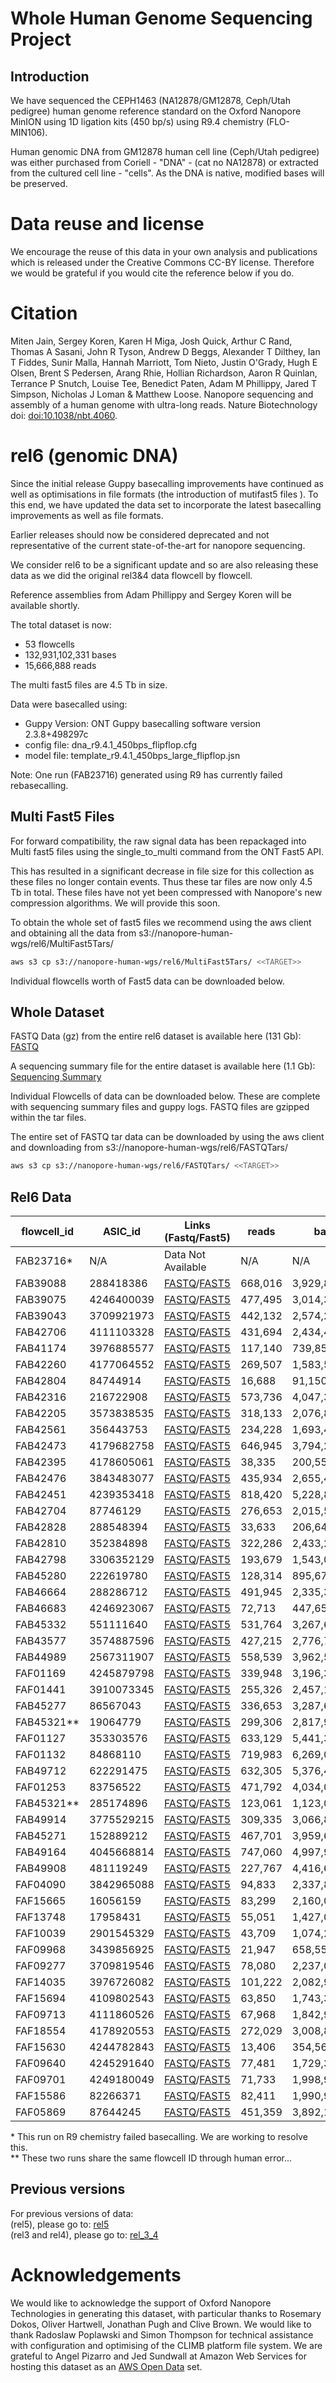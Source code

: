 # Whole Human Genome Sequencing Project

## Introduction

We have sequenced the CEPH1463 (NA12878/GM12878, Ceph/Utah pedigree) human genome reference standard on the Oxford Nanopore MinION using 1D ligation kits (450 bp/s) using R9.4 chemistry (FLO-MIN106).

Human genomic DNA from GM12878 human cell line (Ceph/Utah pedigree) was either purchased from Coriell - "DNA" - (cat no NA12878) or extracted from the cultured cell line - "cells".  As the DNA is native, modified bases will be preserved.

# Data reuse and license

We encourage the reuse of this data in your own analysis and publications which is released under the Creative Commons CC-BY license. Therefore we would be grateful if you would cite the reference below if you do.

# Citation

Miten Jain, Sergey Koren, Karen H Miga, Josh Quick, Arthur C Rand, Thomas A Sasani, John R Tyson, Andrew D Beggs, Alexander T Dilthey, Ian T Fiddes, Sunir Malla, Hannah Marriott, Tom Nieto, Justin O'Grady, Hugh E Olsen, Brent S Pedersen, Arang Rhie, Hollian Richardson, Aaron R Quinlan, Terrance P Snutch, Louise Tee, Benedict Paten, Adam M Phillippy, Jared T Simpson, Nicholas J Loman & Matthew Loose. Nanopore sequencing and assembly of a human genome with ultra-long reads. Nature Biotechnology doi: <a href="https://doi.org/10.1038/nbt.4060">doi:10.1038/nbt.4060</a>.

# rel6 (genomic DNA)

Since the initial release Guppy basecalling improvements have continued as well as optimisations in file formats (the introduction of mutifast5 files ). To this end, we have updated the data set to incorporate the latest basecalling improvements as well as file formats.

Earlier releases should now be considered deprecated and not representative of the current state-of-the-art for nanopore sequencing.

We consider rel6 to be a significant update and so are also releasing these data as we did the original rel3&4 data flowcell by flowcell.

Reference assemblies from Adam Phillippy and Sergey Koren will be available shortly.

The total dataset is now:

* 53 flowcells
* 132,931,102,331 bases
* 15,666,888 reads

The multi fast5 files are 4.5 Tb in size.
 
Data were basecalled using:
 * Guppy Version: ONT Guppy basecalling software version 2.3.8+498297c
 * config file: dna_r9.4.1_450bps_flipflop.cfg
 * model file: template_r9.4.1_450bps_large_flipflop.jsn
 
 
 Note: One run (FAB23716) generated using R9 has currently failed rebasecalling.
 
## Multi Fast5 Files

For forward compatibility, the raw signal data has been repackaged into Multi fast5 files using the single_to_multi command from the ONT Fast5 API.

This has resulted in a significant decrease in file size for this collection as these files no longer contain events. Thus these tar files are now only 4.5 Tb in total. These files have not yet been compressed with Nanopore's new compression algorithms. We will provide this soon. 

To obtain the whole set of fast5 files we recommend using the aws client and obtaining all the data from s3://nanopore-human-wgs/rel6/MultiFast5Tars/
 
```bash
aws s3 cp s3://nanopore-human-wgs/rel6/MultiFast5Tars/ <<TARGET>>
```

Individual flowcells worth of Fast5 data can be downloaded below.

## Whole Dataset

FASTQ Data (gz) from the entire rel6 dataset is available here (131 Gb): [FASTQ](http://s3.amazonaws.com/nanopore-human-wgs/rel6/rel_6.fastq.gz)

A sequencing summary file for the entire dataset is available here (1.1 Gb): [Sequencing Summary](http://s3.amazonaws.com/nanopore-human-wgs/rel6/rel_6_sequencing_summary.txt.gz)

Individual Flowcells of data can be downloaded below. These are complete with sequencing summary files and guppy logs. FASTQ files are gzipped within the tar files.

The entire set of FASTQ tar data can be downloaded by using the aws client and downloading from s3://nanopore-human-wgs/rel6/FASTQTars/

```bash
aws s3 cp s3://nanopore-human-wgs/rel6/FASTQTars/ <<TARGET>>
```

 
## Rel6 Data

| flowcell_id | ASIC_id    | Links (Fastq/Fast5)                                                                                                                                                                                            | reads   | bases         | Mean   | N50     | Date       | Centre  | SampleType | Kit      | Pore |
|-------------|------------|----------------------------------------------------------------------------------------------------------------------------------------------------------------------------------------------------------------|---------|---------------|--------|---------|------------|---------|------------|----------|------|
| FAB23716*   | N/A        | Data Not Available                                                                                                                                                                                             | N/A     | N/A           | N/A    | N/A     | 14/07/2016 | UBC     | DNA        | Rapid    | R9   |
| FAB39088    | 288418386  | [FASTQ](http://s3.amazonaws.com/nanopore-human-wgs/rel6/FastQTars/FAB39088-288418386_Multi.tar)/[FAST5](http://s3.amazonaws.com/nanopore-human-wgs/rel6/MultiFast5Tars/FAB39088-288418386_Multi_Fast5.tar)   | 668,016 | 3,929,822,468 | 5,883  | 11,218  | 19/09/2016 | Notts   | DNA        | Ligation | R9.4 |
| FAB39075    | 4246400039 | [FASTQ](http://s3.amazonaws.com/nanopore-human-wgs/rel6/FastQTars/FAB39075-4246400039_Multi.tar)/[FAST5](http://s3.amazonaws.com/nanopore-human-wgs/rel6/MultiFast5Tars/FAB39075-4246400039_Multi_Fast5.tar) | 477,495 | 3,014,355,946 | 6,313  | 13,297  | 20/09/2016 | UBC     | DNA        | Ligation | R9.4 |
| FAB39043    | 3709921973 | [FASTQ](http://s3.amazonaws.com/nanopore-human-wgs/rel6/FastQTars/FAB39043-3709921973_Multi.tar)/[FAST5](http://s3.amazonaws.com/nanopore-human-wgs/rel6/MultiFast5Tars/FAB39043-3709921973_Multi_Fast5.tar) | 442,132 | 2,574,202,451 | 5,822  | 11,141  | 23/09/2016 | Bham    | DNA        | Ligation | R9.4 |
| FAB42706    | 4111103328 | [FASTQ](http://s3.amazonaws.com/nanopore-human-wgs/rel6/FastQTars/FAB42706-4111103328_Multi.tar)/[FAST5](http://s3.amazonaws.com/nanopore-human-wgs/rel6/MultiFast5Tars/FAB42706-4111103328_Multi_Fast5.tar) | 431,694 | 2,434,471,643 | 5,639  | 9,708   | 12/10/2016 | UBC     | DNA        | Ligation | R9.4 |
| FAB41174    | 3976885577 | [FASTQ](http://s3.amazonaws.com/nanopore-human-wgs/rel6/FastQTars/FAB41174-3976885577_Multi.tar)/[FAST5](http://s3.amazonaws.com/nanopore-human-wgs/rel6/MultiFast5Tars/FAB41174-3976885577_Multi_Fast5.tar) | 117,140 | 739,850,920   | 6,316  | 8,010   | 13/10/2016 | Bham    | DNA        | Ligation | R9.4 |
| FAB42260    | 4177064552 | [FASTQ](http://s3.amazonaws.com/nanopore-human-wgs/rel6/FastQTars/FAB42260-4177064552_Multi.tar)/[FAST5](http://s3.amazonaws.com/nanopore-human-wgs/rel6/MultiFast5Tars/FAB42260-4177064552_Multi_Fast5.tar) | 269,507 | 1,583,530,766 | 5,876  | 10,022  | 13/10/2016 | UBC     | DNA        | Ligation | R9.4 |
| FAB42804    | 84744914   | [FASTQ](http://s3.amazonaws.com/nanopore-human-wgs/rel6/FastQTars/FAB42804-84744914_Multi.tar)/[FAST5](http://s3.amazonaws.com/nanopore-human-wgs/rel6/MultiFast5Tars/FAB42804-84744914_Multi_Fast5.tar)     | 16,688  | 91,150,705    | 5,462  | 7,427   | 14/10/2016 | Bham    | DNA        | Ligation | R9.4 |
| FAB42316    | 216722908  | [FASTQ](http://s3.amazonaws.com/nanopore-human-wgs/rel6/FastQTars/FAB42316-216722908_Multi.tar)/[FAST5](http://s3.amazonaws.com/nanopore-human-wgs/rel6/MultiFast5Tars/FAB42316-216722908_Multi_Fast5.tar)   | 573,736 | 4,047,383,848 | 7,054  | 8,493   | 14/10/2016 | Notts   | DNA        | Ligation | R9.4 |
| FAB42205    | 3573838535 | [FASTQ](http://s3.amazonaws.com/nanopore-human-wgs/rel6/FastQTars/FAB42205-3573838535_Multi.tar)/[FAST5](http://s3.amazonaws.com/nanopore-human-wgs/rel6/MultiFast5Tars/FAB42205-3573838535_Multi_Fast5.tar) | 318,133 | 2,076,803,569 | 6,528  | 10,955  | 14/10/2016 | Notts   | DNA        | Ligation | R9.4 |
| FAB42561    | 356443753  | [FASTQ](http://s3.amazonaws.com/nanopore-human-wgs/rel6/FastQTars/FAB42561-356443753_Multi.tar)/[FAST5](http://s3.amazonaws.com/nanopore-human-wgs/rel6/MultiFast5Tars/FAB42561-356443753_Multi_Fast5.tar)   | 234,228 | 1,693,451,959 | 7,230  | 12,074  | 19/10/2016 | Notts   | DNA        | Ligation | R9.4 |
| FAB42473    | 4179682758 | [FASTQ](http://s3.amazonaws.com/nanopore-human-wgs/rel6/FastQTars/FAB42473-4179682758_Multi.tar)/[FAST5](http://s3.amazonaws.com/nanopore-human-wgs/rel6/MultiFast5Tars/FAB42473-4179682758_Multi_Fast5.tar) | 646,945 | 3,794,243,146 | 5,865  | 10,316  | 19/10/2016 | UBC     | DNA        | Ligation | R9.4 |
| FAB42395    | 4178605061 | [FASTQ](http://s3.amazonaws.com/nanopore-human-wgs/rel6/FastQTars/FAB42395-4178605061_Multi.tar)/[FAST5](http://s3.amazonaws.com/nanopore-human-wgs/rel6/MultiFast5Tars/FAB42395-4178605061_Multi_Fast5.tar) | 38,335  | 200,553,219   | 5,232  | 10,952  | 20/10/2016 | Norwich | DNA        | Ligation | R9.4 |
| FAB42476    | 3843483077 | [FASTQ](http://s3.amazonaws.com/nanopore-human-wgs/rel6/FastQTars/FAB42476-3843483077_Multi.tar)/[FAST5](http://s3.amazonaws.com/nanopore-human-wgs/rel6/MultiFast5Tars/FAB42476-3843483077_Multi_Fast5.tar) | 435,934 | 2,655,496,773 | 6,092  | 10,492  | 27/10/2016 | UBC     | DNA        | Ligation | R9.4 |
| FAB42451    | 4239353418 | [FASTQ](http://s3.amazonaws.com/nanopore-human-wgs/rel6/FastQTars/FAB42451-4239353418_Multi.tar)/[FAST5](http://s3.amazonaws.com/nanopore-human-wgs/rel6/MultiFast5Tars/FAB42451-4239353418_Multi_Fast5.tar) | 818,420 | 5,228,838,859 | 6,389  | 10,490  | 28/10/2016 | Notts   | DNA        | Ligation | R9.4 |
| FAB42704    | 87746129   | [FASTQ](http://s3.amazonaws.com/nanopore-human-wgs/rel6/FastQTars/FAB42704-87746129_Multi.tar)/[FAST5](http://s3.amazonaws.com/nanopore-human-wgs/rel6/MultiFast5Tars/FAB42704-87746129_Multi_Fast5.tar)     | 276,653 | 2,015,520,974 | 7,285  | 11,804  | 28/10/2016 | UBC     | DNA        | Ligation | R9.4 |
| FAB42828    | 288548394  | [FASTQ](http://s3.amazonaws.com/nanopore-human-wgs/rel6/FastQTars/FAB42828-288548394_Multi.tar)/[FAST5](http://s3.amazonaws.com/nanopore-human-wgs/rel6/MultiFast5Tars/FAB42828-288548394_Multi_Fast5.tar)   | 33,633  | 206,649,131   | 6,144  | 12,406  | 01/11/2016 | Norwich | DNA        | Ligation | R9.4 |
| FAB42810    | 352384898  | [FASTQ](http://s3.amazonaws.com/nanopore-human-wgs/rel6/FastQTars/FAB42810-352384898_Multi.tar)/[FAST5](http://s3.amazonaws.com/nanopore-human-wgs/rel6/MultiFast5Tars/FAB42810-352384898_Multi_Fast5.tar)   | 322,286 | 2,433,213,020 | 7,550  | 12,796  | 02/11/2016 | Norwich | DNA        | Ligation | R9.4 |
| FAB42798    | 3306352129 | [FASTQ](http://s3.amazonaws.com/nanopore-human-wgs/rel6/FastQTars/FAB42798-3306352129_Multi.tar)/[FAST5](http://s3.amazonaws.com/nanopore-human-wgs/rel6/MultiFast5Tars/FAB42798-3306352129_Multi_Fast5.tar) | 193,679 | 1,543,052,592 | 7,967  | 13,046  | 03/11/2016 | Norwich | DNA        | Ligation | R9.4 |
| FAB45280    | 222619780  | [FASTQ](http://s3.amazonaws.com/nanopore-human-wgs/rel6/FastQTars/FAB45280-222619780_Multi.tar)/[FAST5](http://s3.amazonaws.com/nanopore-human-wgs/rel6/MultiFast5Tars/FAB45280-222619780_Multi_Fast5.tar)   | 128,314 | 895,679,449   | 6,980  | 11,404  | 11/11/2016 | Norwich | DNA        | Ligation | R9.4 |
| FAB46664    | 288286712  | [FASTQ](http://s3.amazonaws.com/nanopore-human-wgs/rel6/FastQTars/FAB46664-288286712_Multi.tar)/[FAST5](http://s3.amazonaws.com/nanopore-human-wgs/rel6/MultiFast5Tars/FAB46664-288286712_Multi_Fast5.tar)   | 491,945 | 2,335,386,447 | 4,747  | 8,819   | 15/11/2016 | UBC     | DNA        | Ligation | R9.4 |
| FAB46683    | 4246923067 | [FASTQ](http://s3.amazonaws.com/nanopore-human-wgs/rel6/FastQTars/FAB46683-4246923067_Multi.tar)/[FAST5](http://s3.amazonaws.com/nanopore-human-wgs/rel6/MultiFast5Tars/FAB46683-4246923067_Multi_Fast5.tar) | 72,713  | 447,658,919   | 6,157  | 12,183  | 17/11/2016 | Bham    | DNA        | Ligation | R9.4 |
| FAB45332    | 551111640  | [FASTQ](http://s3.amazonaws.com/nanopore-human-wgs/rel6/FastQTars/FAB45332-551111640_Multi.tar)/[FAST5](http://s3.amazonaws.com/nanopore-human-wgs/rel6/MultiFast5Tars/FAB45332-551111640_Multi_Fast5.tar)   | 531,764 | 3,267,600,534 | 6,145  | 10,885  | 17/11/2016 | UBC     | DNA        | Ligation | R9.4 |
| FAB43577    | 3574887596 | [FASTQ](http://s3.amazonaws.com/nanopore-human-wgs/rel6/FastQTars/FAB43577-3574887596_Multi.tar)/[FAST5](http://s3.amazonaws.com/nanopore-human-wgs/rel6/MultiFast5Tars/FAB43577-3574887596_Multi_Fast5.tar) | 427,215 | 2,776,702,333 | 6,500  | 9,125   | 18/11/2016 | UCSC    | DNA        | Ligation | R9.4 |
| FAB44989    | 2567311907 | [FASTQ](http://s3.amazonaws.com/nanopore-human-wgs/rel6/FastQTars/FAB44989-2567311907_Multi.tar)/[FAST5](http://s3.amazonaws.com/nanopore-human-wgs/rel6/MultiFast5Tars/FAB44989-2567311907_Multi_Fast5.tar) | 558,539 | 3,962,530,064 | 7,095  | 9,747   | 18/11/2016 | UCSC    | DNA        | Ligation | R9.4 |
| FAF01169    | 4245879798 | [FASTQ](http://s3.amazonaws.com/nanopore-human-wgs/rel6/FastQTars/FAF01169-4245879798_Multi.tar)/[FAST5](http://s3.amazonaws.com/nanopore-human-wgs/rel6/MultiFast5Tars/FAF01169-4245879798_Multi_Fast5.tar) | 339,948 | 3,196,399,021 | 9,403  | 13,852  | 22/11/2016 | Bham    | Cells      | Ligation | R9.4 |
| FAF01441    | 3910073345 | [FASTQ](http://s3.amazonaws.com/nanopore-human-wgs/rel6/FastQTars/FAF01441-3910073345_Multi.tar)/[FAST5](http://s3.amazonaws.com/nanopore-human-wgs/rel6/MultiFast5Tars/FAF01441-3910073345_Multi_Fast5.tar) | 255,326 | 2,457,162,654 | 9,624  | 13,926  | 22/11/2016 | Bham    | Cells      | Ligation | R9.4 |
| FAB45277    | 86567043   | [FASTQ](http://s3.amazonaws.com/nanopore-human-wgs/rel6/FastQTars/FAB45277-86567043_Multi.tar)/[FAST5](http://s3.amazonaws.com/nanopore-human-wgs/rel6/MultiFast5Tars/FAB45277-86567043_Multi_Fast5.tar)     | 336,653 | 3,287,605,917 | 9,766  | 14,002  | 22/11/2016 | Notts   | Cells      | Ligation | R9.4 |
| FAB45321**  | 19064779   | [FASTQ](http://s3.amazonaws.com/nanopore-human-wgs/rel6/FastQTars/FAB45321*-19064779_Multi.tar)/[FAST5](http://s3.amazonaws.com/nanopore-human-wgs/rel6/Multi_Fast5_Tars/FAB45321*-19064779_Multi_Fast5.tar)   | 299,306 | 2,817,977,026 | 9,415  | 13,594  | 22/11/2016 | Notts   | Cells      | Ligation | R9.4 |
| FAF01127    | 353303576  | [FASTQ](http://s3.amazonaws.com/nanopore-human-wgs/rel6/FastQTars/FAF01127-353303576_Multi.tar)/[FAST5](http://s3.amazonaws.com/nanopore-human-wgs/rel6/MultiFast5Tars/FAF01127-353303576_Multi_Fast5.tar)   | 633,129 | 5,441,337,578 | 8,594  | 12,847  | 25/11/2016 | Bham    | Cells      | Ligation | R9.4 |
| FAF01132    | 84868110   | [FASTQ](http://s3.amazonaws.com/nanopore-human-wgs/rel6/FastQTars/FAF01132-84868110_Multi.tar)/[FAST5](http://s3.amazonaws.com/nanopore-human-wgs/rel6/MultiFast5Tars/FAF01132-84868110_Multi_Fast5.tar)     | 719,983 | 6,269,018,010 | 8,707  | 12,999  | 25/11/2016 | Bham    | Cells      | Ligation | R9.4 |
| FAB49712    | 622291475  | [FASTQ](http://s3.amazonaws.com/nanopore-human-wgs/rel6/FastQTars/FAB49712-622291475_Multi.tar)/[FAST5](http://s3.amazonaws.com/nanopore-human-wgs/rel6/MultiFast5Tars/FAB49712-622291475_Multi_Fast5.tar)   | 632,305 | 5,376,464,744 | 8,503  | 12,540  | 28/11/2016 | Bham    | Cells      | Ligation | R9.4 |
| FAF01253    | 83756522   | [FASTQ](http://s3.amazonaws.com/nanopore-human-wgs/rel6/FastQTars/FAF01253-83756522_Multi.tar)/[FAST5](http://s3.amazonaws.com/nanopore-human-wgs/rel6/MultiFast5Tars/FAF01253-83756522_Multi_Fast5.tar)     | 471,792 | 4,034,085,735 | 8,551  | 12,561  | 28/11/2016 | Bham    | Cells      | Ligation | R9.4 |
| FAB45321**  | 285174896  | [FASTQ](http://s3.amazonaws.com/nanopore-human-wgs/rel6/FastQTars/FAB45321*-285174896_Multi.tar)/[FAST5](http://s3.amazonaws.com/nanopore-human-wgs/rel6/Multi_Fast5_Tars/FAB45321*-285174896_Multi_Fast5.tar) | 123,061 | 1,123,014,497 | 9,126  | 12,703  | 28/11/2016 | Notts   | Cells      | Ligation | R9.4 |
| FAB49914    | 3775529215 | [FASTQ](http://s3.amazonaws.com/nanopore-human-wgs/rel6/FastQTars/FAB49914-3775529215_Multi.tar)/[FAST5](http://s3.amazonaws.com/nanopore-human-wgs/rel6/MultiFast5Tars/FAB49914-3775529215_Multi_Fast5.tar) | 309,335 | 3,066,878,031 | 9,914  | 14,027  | 28/11/2016 | Notts   | Cells      | Ligation | R9.4 |
| FAB45271    | 152889212  | [FASTQ](http://s3.amazonaws.com/nanopore-human-wgs/rel6/FastQTars/FAB45271-152889212_Multi.tar)/[FAST5](http://s3.amazonaws.com/nanopore-human-wgs/rel6/MultiFast5Tars/FAB45271-152889212_Multi_Fast5.tar)   | 467,701 | 3,959,651,805 | 8,466  | 12,564  | 28/11/2016 | Notts   | Cells      | Ligation | R9.4 |
| FAB49164    | 4045668814 | [FASTQ](http://s3.amazonaws.com/nanopore-human-wgs/rel6/FastQTars/FAB49164-4045668814_Multi.tar)/[FAST5](http://s3.amazonaws.com/nanopore-human-wgs/rel6/MultiFast5Tars/FAB49164-4045668814_Multi_Fast5.tar) | 747,060 | 4,997,920,867 | 6,690  | 9,366   | 06/12/2016 | UCSC    | DNA        | Ligation | R9.4 |
| FAB49908    | 481119249  | [FASTQ](http://s3.amazonaws.com/nanopore-human-wgs/rel6/FastQTars/FAB49908-481119249_Multi.tar)/[FAST5](http://s3.amazonaws.com/nanopore-human-wgs/rel6/MultiFast5Tars/FAB49908-481119249_Multi_Fast5.tar)   | 227,767 | 4,416,647,293 | 19,391 | 41,839  | 09/12/2016 | Bham    | Cells      | Rapid    | R9.4 |
| FAF04090    | 3842965088 | [FASTQ](http://s3.amazonaws.com/nanopore-human-wgs/rel6/FastQTars/FAF04090-3842965088_Multi.tar)/[FAST5](http://s3.amazonaws.com/nanopore-human-wgs/rel6/MultiFast5Tars/FAF04090-3842965088_Multi_Fast5.tar) | 94,833  | 2,337,803,872 | 24,652 | 85,013  | 09/12/2016 | Bham    | Cells      | Rapid    | R9.4 |
| FAF15665    | 16056159   | [FASTQ](http://s3.amazonaws.com/nanopore-human-wgs/rel6/FastQTars/FAF15665-16056159_Multi.tar)/[FAST5](http://s3.amazonaws.com/nanopore-human-wgs/rel6/MultiFast5Tars/FAF15665-16056159_Multi_Fast5.tar)     | 83,299  | 2,160,064,589 | 25,931 | 105,528 | 10/03/2017 | Notts   | Cells      | Ultra    | R9.4 |
| FAF13748    | 17958431   | [FASTQ](http://s3.amazonaws.com/nanopore-human-wgs/rel6/FastQTars/FAF13748-17958431_Multi.tar)/[FAST5](http://s3.amazonaws.com/nanopore-human-wgs/rel6/MultiFast5Tars/FAF13748-17958431_Multi_Fast5.tar)     | 55,051  | 1,427,000,374 | 25,921 | 75,193  | 10/03/2017 | Notts   | Cells      | Ultra    | R9.4 |
| FAF10039    | 2901545329 | [FASTQ](http://s3.amazonaws.com/nanopore-human-wgs/rel6/FastQTars/FAF10039-2901545329_Multi.tar)/[FAST5](http://s3.amazonaws.com/nanopore-human-wgs/rel6/MultiFast5Tars/FAF10039-2901545329_Multi_Fast5.tar) | 43,709  | 1,074,279,009 | 24,578 | 60,128  | 01/03/2017 | Bham    | Cells      | Ultra    | R9.4 |
| FAF09968    | 3439856925 | [FASTQ](http://s3.amazonaws.com/nanopore-human-wgs/rel6/FastQTars/FAF09968-3439856925_Multi.tar)/[FAST5](http://s3.amazonaws.com/nanopore-human-wgs/rel6/MultiFast5Tars/FAF09968-3439856925_Multi_Fast5.tar) | 21,947  | 658,551,981   | 30,006 | 125,607 | 03/03/2017 | Bham    | Cells      | Ultra    | R9.4 |
| FAF09277    | 3709819546 | [FASTQ](http://s3.amazonaws.com/nanopore-human-wgs/rel6/FastQTars/FAF09277-3709819546_Multi.tar)/[FAST5](http://s3.amazonaws.com/nanopore-human-wgs/rel6/MultiFast5Tars/FAF09277-3709819546_Multi_Fast5.tar) | 78,080  | 2,237,071,487 | 28,651 | 118,062 | 03/06/2017 | Bham    | Cells      | Ultra    | R9.4 |
| FAF14035    | 3976726082 | [FASTQ](http://s3.amazonaws.com/nanopore-human-wgs/rel6/FastQTars/FAF14035-3976726082_Multi.tar)/[FAST5](http://s3.amazonaws.com/nanopore-human-wgs/rel6/MultiFast5Tars/FAF14035-3976726082_Multi_Fast5.tar) | 101,222 | 2,082,960,600 | 20,578 | 88,613  | 08/03/2017 | Notts   | Cells      | Ultra    | R9.4 |
| FAF15694    | 4109802543 | [FASTQ](http://s3.amazonaws.com/nanopore-human-wgs/rel6/FastQTars/FAF15694-4109802543_Multi.tar)/[FAST5](http://s3.amazonaws.com/nanopore-human-wgs/rel6/MultiFast5Tars/FAF15694-4109802543_Multi_Fast5.tar) | 63,850  | 1,743,301,488 | 27,303 | 103,541 | 06/03/2017 | Bham    | Cells      | Ultra    | R9.4 |
| FAF09713    | 4111860526 | [FASTQ](http://s3.amazonaws.com/nanopore-human-wgs/rel6/FastQTars/FAF09713-4111860526_Multi.tar)/[FAST5](http://s3.amazonaws.com/nanopore-human-wgs/rel6/MultiFast5Tars/FAF09713-4111860526_Multi_Fast5.tar) | 67,968  | 1,842,932,107 | 27,114 | 93,737  | 07/03/2017 | Bham    | Cells      | Ultra    | R9.4 |
| FAF18554    | 4178920553 | [FASTQ](http://s3.amazonaws.com/nanopore-human-wgs/rel6/FastQTars/FAF18554-4178920553_Multi.tar)/[FAST5](http://s3.amazonaws.com/nanopore-human-wgs/rel6/MultiFast5Tars/FAF18554-4178920553_Multi_Fast5.tar) | 272,029 | 3,008,840,150 | 11,060 | 25,583  | 06/03/2017 | UBC     | Cells      | Rapid    | R9.4 |
| FAF15630    | 4244782843 | [FASTQ](http://s3.amazonaws.com/nanopore-human-wgs/rel6/FastQTars/FAF15630-4244782843_Multi.tar)/[FAST5](http://s3.amazonaws.com/nanopore-human-wgs/rel6/MultiFast5Tars/FAF15630-4244782843_Multi_Fast5.tar) | 13,406  | 354,563,221   | 26,448 | 107,403 | 09/03/2017 | Notts   | Cells      | Ultra    | R9.4 |
| FAF09640    | 4245291640 | [FASTQ](http://s3.amazonaws.com/nanopore-human-wgs/rel6/FastQTars/FAF09640-4245291640_Multi.tar)/[FAST5](http://s3.amazonaws.com/nanopore-human-wgs/rel6/MultiFast5Tars/FAF09640-4245291640_Multi_Fast5.tar) | 77,481  | 1,729,363,584 | 22,319 | 89,354  | 07/03/2017 | Bham    | Cells      | Ultra    | R9.4 |
| FAF09701    | 4249180049 | [FASTQ](http://s3.amazonaws.com/nanopore-human-wgs/rel6/FastQTars/FAF09701-4249180049_Multi.tar)/[FAST5](http://s3.amazonaws.com/nanopore-human-wgs/rel6/MultiFast5Tars/FAF09701-4249180049_Multi_Fast5.tar) | 71,733  | 1,998,980,799 | 27,867 | 116,126 | 03/03/2017 | Bham    | Cells      | Ultra    | R9.4 |
| FAF15586    | 82266371   | [FASTQ](http://s3.amazonaws.com/nanopore-human-wgs/rel6/FastQTars/FAF15586-82266371_Multi.tar)/[FAST5](http://s3.amazonaws.com/nanopore-human-wgs/rel6/MultiFast5Tars/FAF15586-82266371_Multi_Fast5.tar)     | 82,411  | 1,990,923,468 | 24,158 | 116,036 | 08/03/2017 | Bham    | Cells      | Ultra    | R9.4 |
| FAF05869    | 87644245   | [FASTQ](http://s3.amazonaws.com/nanopore-human-wgs/rel6/FastQTars/FAF05869-87644245_Multi.tar)/[FAST5](http://s3.amazonaws.com/nanopore-human-wgs/rel6/MultiFast5Tars/FAF05869-87644245_Multi_Fast5.tar)     | 451,359 | 3,892,152,689 | 8,623  | 14,576  | 08/03/2017 | UBC     | Cells      | Ligation | R9.4 |

\* This run on R9 chemistry failed basecalling. We are working to resolve this.  
** These two runs share the same flowcell ID through human error...

## Previous versions

For previous versions of data:  
    (rel5), please go to: [rel5](nanopore-human-genome/rel5.md)  
    (rel3 and rel4), please go to: [rel_3_4](nanopore-human-genome/rel_3_4.md)  

# Acknowledgements

We would like to acknowledge the support of Oxford Nanopore Technologies in generating this dataset, with particular thanks to Rosemary Dokos, Oliver Hartwell, Jonathan Pugh and Clive Brown. We would like to thank Radoslaw Poplawski and Simon Thompson for technical assistance with configuration and optimising of the CLIMB platform file system. We are grateful to Angel Pizarro and Jed Sundwall at Amazon Web Services for hosting this dataset as an <a href="https://aws.amazon.com/government-education/open-data/">AWS Open Data</a> set.

